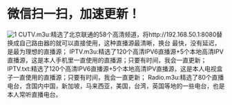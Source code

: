 # 微信扫一扫，加速更新！
![1](https://user-images.githubusercontent.com/10445218/221077036-0f571f08-a91e-417d-bd28-01479b86d4f3.png)
CUTV.m3u:精选了北京联通的58个高清频道，将http://192.168.50.1:8080替换成自己路由器的就可以直接使用，这种直播源最清晰，换台
最快，没有延迟，是最为理想的直播源；
IPTV.m3u:精选了120个高清IPV6直播源+5个本地高清IPV直播源，这是本人手机里一直使用的直播源；只要有时间，我会一直更新；
IPTV.txt:精选了120个高清IPV6直播源+5个本地高清IPV直播源，这是本人电视盒子一直使用的直播源；只要有时间，我会一直更新；
Radio.m3u:精选了80个直播电台，含国内中国，新加坡，马来西亚，美国，台湾，英国等地的一些电台，也是本人常听直播电台。
